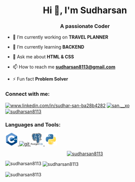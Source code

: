 <h1 align="center">Hi 👋, I'm Sudharsan</h1>
<h3 align="center">A passionate Coder</h3>

- 🔭 I’m currently working on **TRAVEL PLANNER**

- 🌱 I’m currently learning **BACKEND**

- 💬 Ask me about **HTML & CSS**

- 📫 How to reach me **sudharsan8113@gmail.com**

- ⚡ Fun fact **Problem Solver**

<h3 align="left">Connect with me:</h3>
<p align="left">
<a href="https://linkedin.com/in/www.linkedin.com/in/sudhar-san-ba28b4282" target="blank"><img align="center" src="https://raw.githubusercontent.com/rahuldkjain/github-profile-readme-generator/master/src/images/icons/Social/linked-in-alt.svg" alt="www.linkedin.com/in/sudhar-san-ba28b4282" height="30" width="40" /></a>
<a href="https://instagram.com/san.__xo" target="blank"><img align="center" src="https://raw.githubusercontent.com/rahuldkjain/github-profile-readme-generator/master/src/images/icons/Social/instagram.svg" alt="san.__xo" height="30" width="40" /></a>
<a href="https://www.hackerrank.com/sudharsan8113" target="blank"><img align="center" src="https://raw.githubusercontent.com/rahuldkjain/github-profile-readme-generator/master/src/images/icons/Social/hackerrank.svg" alt="sudharsan8113" height="30" width="40" /></a>
</p>

<h3 align="left">Languages and Tools:</h3>
<p align="left"> <a href="https://www.w3schools.com/cpp/" target="_blank" rel="noreferrer"> <img src="https://raw.githubusercontent.com/devicons/devicon/master/icons/cplusplus/cplusplus-original.svg" alt="cplusplus" width="40" height="40"/> </a> <a href="https://git-scm.com/" target="_blank" rel="noreferrer"> <img src="https://www.vectorlogo.zone/logos/git-scm/git-scm-icon.svg" alt="git" width="40" height="40"/> </a> <a href="https://www.postgresql.org" target="_blank" rel="noreferrer"> <img src="https://raw.githubusercontent.com/devicons/devicon/master/icons/postgresql/postgresql-original-wordmark.svg" alt="postgresql" width="40" height="40"/> </a> <a href="https://www.python.org" target="_blank" rel="noreferrer"> <img src="https://raw.githubusercontent.com/devicons/devicon/master/icons/python/python-original.svg" alt="python" width="40" height="40"/> </a> </p>

<p align="center"> <a href="https://github.com/ryo-ma/github-profile-trophy"><img src="https://github-profile-trophy.vercel.app/?username=sudharsan8113" alt="sudharsan8113" /></a> </p>


<p><img align="left" src="https://github-readme-stats.vercel.app/api/top-langs?username=sudharsan8113&show_icons=true&locale=en&layout=compact" alt="sudharsan8113" /></p>

<p>&nbsp;<img align="center" src="https://github-readme-stats.vercel.app/api?username=sudharsan8113&show_icons=true&locale=en" alt="sudharsan8113" /></p>

<p><img align="center" src="https://github-readme-streak-stats.herokuapp.com/?user=sudharsan8113&" alt="sudharsan8113" /></p>
